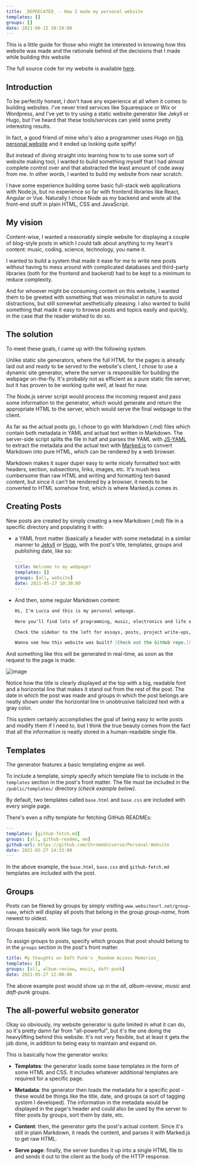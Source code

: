 ```yaml
---
title: _DEPRECATED_ - How I made my personal website
templates: []
groups: []
date: 2021-06-15 10:59:00
---
```


This is a little guide for those who might be interested in knowing how this website was made and the rationale behind of the decisions that I made while building this website

The full source code for my website is available [here](https://github.com/ChromeUniverse/Personal-website).

## Introduction

To be perfectly honest, I don't have any experience at all when it comes to building websites. I've never tried services like Squarespace or Wix or Wordpress, and I've yet to try using a static website generator like Jekyll or Hugo, but I've heard that these tools/services can yield some pretty interesting results.

In fact, a good friend of mine who's also a programmer uses Hugo on [his personal website](https://bykoga.com/) and it ended up looking quite spiffy!

But instead of diving straight into learning how to to use some sort of website making tool, I wanted to build something myself that I had almost complete control over and that abstracted the least amount of code away from me. In other words, I wanted to build my website from near scratch. 

I have some experience building some basic full-stack web applications with Node.js, but no experience so far with frontend libraries like React, Angular or Vue. Naturally I chose Node as my backend and wrote all the front-end stuff in plain HTML, CSS and JavaScript.

## My vision 

Content-wise, I wanted a reasonably simple website for displaying a couple of blog-style posts in which I could talk about anything to my heart's content: music, coding, science, technology, you name it.

I wanted to build a system that made it ease for me to write new posts without having to mess around with complicated databases and third-party libraries (both for the frontend and backend) had to be kept to a minimum to reduce complexity.

And for whoever might be consuming content on this website, I wanted them to be greeted with something that was minimalist in nature to avoid distractions, but still somewhat aesthetically pleasing. I also wanted to build something that made it easy to browse posts and topics easily and quickly, in the case that the reader wished to do so.

## The solution 

To meet these goals, I came up with the following system.

Unlike static site generators, where the full HTML for the pages is already laid out and ready to be served to the website's client, I chose to use a dynamic site generator, where the server is responsible for building the webpage on-the-fly. It's probably not as efficient as a pure static file server, but it has proven to be working quite well, at least for now.

The Node.js server script would process the incoming request and pass some information to the generator, which would generate and return the appropriate HTML to the server, which  would serve the final webpage to the client.

As far as the actual posts go, I chose to go with Markdown (.md) files which contain both metadata in YAML and actual text written in Markdown. The server-side script splits the file in half and parses the YAML with [JS-YAML](https://www.npmjs.com/package/js-yaml) to extract the metadata and the actual text with [Marked.js](https://marked.js.org/) to convert Markdown into pure HTML, which can be rendered by a web browser.

Markdown makes it super duper easy to write nicely formatted text with headers, section, subsections, links, images, etc. It's mush less cumbersome than raw HTML and writing and formatting text-based content, but since it can't be rendered by a browser, it needs to be converted to HTML somehow first, which is where Marked.js comes in.

## Creating Posts

New posts are created by simply creating a new Markdown (.md) file in a specific directory and populating it with: 
* a YAML front matter (basically a header with some metadata) in a similar manner to [Jekyll](https://jekyllrb.com/) or [Hugo](https://gohugo.io/), with the post's title, templates, groups and publishing date, like so:

  ```yaml
  ---
  title: Welcome to my webpage!
  templates: []
  groups: [all, website]
  date: 2021-05-27 10:30:00
  --- 
  ```

* And then, some regular Markdown content:

  ```markdown
  Hi, I'm Lucca and this is my personal webpage.

  Here you'll find lots of programming, music, electronics and life shenanigans.

  Check the sidebar to the left for essays, posts, project write-ups, interesting/relevant links and more.

  Wanna see how this website was built? [Check out the GitHub repo.](https://github.com/ChromeUniverse/personal-website)
  ```

And something like this will be generated in real-time, as soon as the request to the page is made:

![image](https://media.discordapp.net/attachments/760252264723644426/848589820125249566/unknown.png)

Notice how the title is clearly displayed at the top with a big, readable font and a horizontal line that makes it stand out from the rest of the post. The date in which the post was made and groups in which the post belongs are neatly shown under the horizontal line in unobtrusive italicized text with a gray color.

This system certainly accomplishes the goal of being easy to write posts and modify them if I need to, but I think the true beauty comes from the fact that all the information is neatly stored in a human-readable single file.

## Templates

The generator features a basic templating engine as well.

To include a template, simply specify which template file to include in the `templates` section in the post's front matter. The file must be included in the `/public/templates/` directory _(check example below)_. 

By default, two templates called `base.html` and `base.css` are included with every single page.

There's even a nifty template for fetching GitHub READMEs:

```yaml
---
templates: [github-fetch.md]
groups: [all, github-readme, me]
github-url: https://github.com/ChromeUniverse/Personal-Website 
date: 2021-05-27 14:33:00
---
```

In the above example, the `base.html`, `base.css` and `github-fetch.md` templates are included with the post.

## Groups

Posts can be filered by groups by simply visiting `www.websiteurl.net/group-name`, which will display all posts that belong in the group _group-name_, from newest to oldest.

Groups basically work like tags for your posts.

To assign groups to posts, specify which groups that post should belong to in the `groups` section in the post's front matter.

```yaml
title: My thoughts on Daft Punk's _Random Access Memories_
templates: []
groups: [all, album-review, music, daft-punk]
date: 2021-05-27 12:00:00
``` 

The above example post would show up in the _all_, _album-review_, _music_ and _daft-punk_ groups.

## The all-powerful website generator

Okay so obviously, my website generator is quite limited in what it can do, so it's pretty damn far from "all-powerful", but it's the one doing the heavylifting behind this website. It's not very flexible, but at least it gets the job done, in addition to being  easy to maintain and expand on.

This is basically how the generator works:

* **Templates**: the generator loads some base templates in the form of some HTML and CSS. It includes whatever additional templates are required for a specific page.

* **Metadata**: the generator then loads the metadata for a specific post - these would be things like the title, date, and groups (a sort of tagging system I developed). The information in the metadata would be displayed in the page's header and could also be used by the server to filter posts by groups, sort them by date, etc.

* **Content**: then, the generator gets the post's actual content. Since it's still in plain Markdown, it reads the content, and parses it with Marked.js to get raw HTML.

* **Serve page**: finally, the server bundles it up into a single HTML file to and sends it out to the client as the body of the HTTP response.